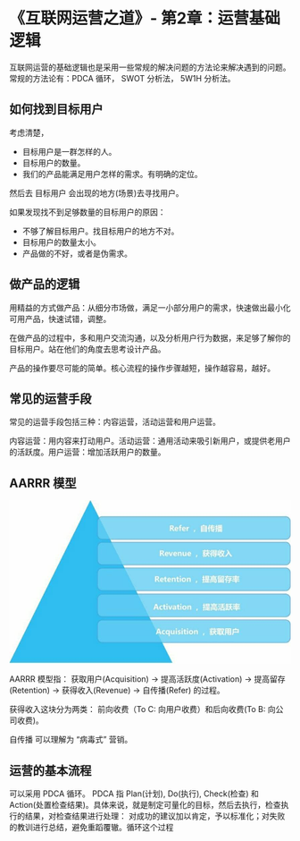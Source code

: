 # 《互联网运营之道》- 第2章：运营基础逻辑
互联网运营的基础逻辑也是采用一些常规的解决问题的方法论来解决遇到的问题。常规的方法论有：PDCA 循环， SWOT 分析法， 5W1H 分析法。

## 如何找到目标用户
考虑清楚，
* 目标用户是一群怎样的人。
* 目标用户的数量。
* 我们的产品能满足用户怎样的需求。有明确的定位。

然后去 目标用户 会出现的地方(场景)去寻找用户。

如果发现找不到足够数量的目标用户的原因：
* 不够了解目标用户。找目标用户的地方不对。
* 目标用户的数量太小。
* 产品做的不好，或者是伪需求。

## 做产品的逻辑
用精益的方式做产品：从细分市场做，满足一小部分用户的需求，快速做出最小化可用产品，快速试错，调整。

在做产品的过程中，多和用户交流沟通，以及分析用户行为数据，来足够了解你的目标用户。站在他们的角度去思考设计产品。

产品的操作要尽可能的简单。核心流程的操作步骤越短，操作越容易，越好。

## 常见的运营手段
常见的运营手段包括三种：内容运营，活动运营和用户运营。

内容运营：用内容来打动用户。活动运营：通用活动来吸引新用户，或提供老用户的活跃度。用户运营：增加活跃用户的数量。

## AARRR 模型
![AARRR 模型](imgs/02/AARRR.jpeg)

AARRR 模型指： 获取用户(Acquisition) -> 提高活跃度(Activation) -> 提高留存(Retention) -> 获得收入(Revenue) -> 自传播(Refer) 的过程。

获得收入这块分为两类： 前向收费（To C: 向用户收费）和后向收费(To B: 向公司收费)。

自传播 可以理解为 “病毒式” 营销。

## 运营的基本流程
可以采用 PDCA 循环。 PDCA 指 Plan(计划), Do(执行), Check(检查) 和 Action(处置检查结果)。具体来说，就是制定可量化的目标，然后去执行，检查执行的结果，对检查结果进行处理： 对成功的建议加以肯定，予以标准化；对失败的教训进行总结，避免重蹈覆辙。循环这个过程
